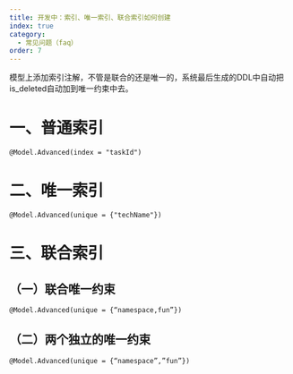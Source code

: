 ```yaml
---
title: 开发中：索引、唯一索引、联合索引如何创建
index: true
category:
  - 常见问题（faq）
order: 7
---
```

模型上添加索引注解，不管是联合的还是唯一的，系统最后生成的DDL中自动把is_deleted自动加到唯一约束中去。

# 一、普通索引
`@Model.Advanced(index = "taskId")`

# 二、唯一索引
`@Model.Advanced(unique = {"techName"})`

# 三、联合索引
## （一）联合唯一约束
`@Model.Advanced(unique = {“namespace,fun”})`

## （二）两个独立的唯一约束
`@Model.Advanced(unique = {“namespace”,”fun”})`

